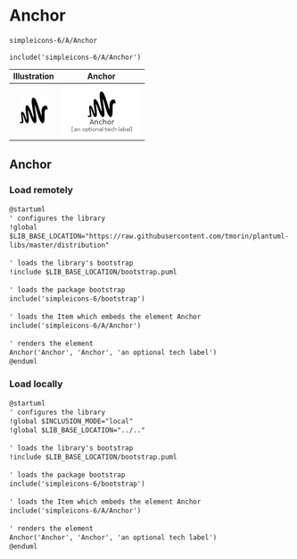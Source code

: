 # Anchor


```text
simpleicons-6/A/Anchor
```

```text
include('simpleicons-6/A/Anchor')
```



| Illustration | Anchor |
| :---: | :---: |
| ![illustration for Illustration](../../simpleicons-6/A/Anchor.png) | ![illustration for Anchor](../../simpleicons-6/A/Anchor.Local.png) |




## Anchor

### Load remotely
```plantuml
@startuml
' configures the library
!global $LIB_BASE_LOCATION="https://raw.githubusercontent.com/tmorin/plantuml-libs/master/distribution"

' loads the library's bootstrap
!include $LIB_BASE_LOCATION/bootstrap.puml

' loads the package bootstrap
include('simpleicons-6/bootstrap')

' loads the Item which embeds the element Anchor
include('simpleicons-6/A/Anchor')

' renders the element
Anchor('Anchor', 'Anchor', 'an optional tech label')
@enduml
```

### Load locally
```plantuml
@startuml
' configures the library
!global $INCLUSION_MODE="local"
!global $LIB_BASE_LOCATION="../.."

' loads the library's bootstrap
!include $LIB_BASE_LOCATION/bootstrap.puml

' loads the package bootstrap
include('simpleicons-6/bootstrap')

' loads the Item which embeds the element Anchor
include('simpleicons-6/A/Anchor')

' renders the element
Anchor('Anchor', 'Anchor', 'an optional tech label')
@enduml
```

